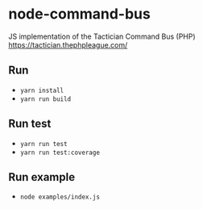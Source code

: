 # node-command-bus
JS implementation of the Tactician Command Bus (PHP) https://tactician.thephpleague.com/

## Run
- `yarn install`
- `yarn run build`

## Run test
- `yarn run test`
- `yarn run test:coverage`
## Run example
- `node examples/index.js`
